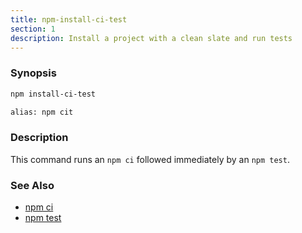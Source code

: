 ```yaml
---
title: npm-install-ci-test
section: 1
description: Install a project with a clean slate and run tests
---
```


### Synopsis

```bash
npm install-ci-test

alias: npm cit
```

### Description

This command runs an `npm ci` followed immediately by an `npm test`.

### See Also

* [npm ci](/commands/ci)
* [npm test](/commands/test)
